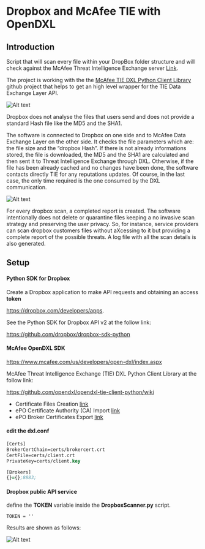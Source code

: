 # Dropbox and McAfee TIE with OpenDXL

## Introduction

Script that will scan every file within your DropBox folder structure and will check against the McAfee Threat Intelligence Exchange server [Link](https://www.mcafee.com/uk/products/threat-intelligence-exchange.aspx).

The project is working with the the [McAfee TIE DXL Python Client Library](https://github.com/opendxl/opendxl-tie-client-python) github project that helps to get an high level wrapper for the TIE Data Exchange Layer API.

![Alt text](https://cloud.githubusercontent.com/assets/24607076/24969148/a1ae308e-1fa7-11e7-89e5-4f3618aabf8c.png "Structure")

Dropbox does not analyse the files that users send and does not provide a standard Hash file like the MD5 and the SHA1.


The software is connected to Dropbox on one side and to McAfee Data Exchange Layer on the other side.
It checks the file parameters which are: the file size and the “dropbox Hash”. If there is not already informations stored, the file is downloaded, the MD5 and the SHA1 are calculated and then sent it to Threat Intelligence Exchange through DXL.
Otherwise, if the file has been already cached and no changes have been done, the software contacts directly TIE for any reputations updates. Of course, in the last case, the only time required is the one consumed by the DXL communication.

![Alt text](https://cloud.githubusercontent.com/assets/24607076/25804893/5e567802-33f5-11e7-97e1-e70c4de65b15.png "Report")


For every dropbox scan, a completed report is created.
The software intentionally does not delete or quarantine files keeping a no invasive scan strategy and preserving the user privacy. So, for instance, service providers can scan dropbox customers files without aXcessing to it but providing a complete report of the possible threats.
A log file with all the scan details is also generated. 



## Setup

#### Python SDK for Dropbox

Create a Dropbox application to make API requests and obtaining an access **token**

https://dropbox.com/developers/apps.

See the Python SDK for Dropbox API v2 at the follow link:

https://github.com/dropbox/dropbox-sdk-python


#### McAfee OpenDXL SDK

https://www.mcafee.com/us/developers/open-dxl/index.aspx

McAfee Threat Intelligence Exchange (TIE) DXL Python Client Library at the follow link:

https://github.com/opendxl/opendxl-tie-client-python/wiki

* Certificate Files Creation [link](https://opendxl.github.io/opendxl-client-python/pydoc/certcreation.html)
* ePO Certificate Authority (CA) Import [link](https://opendxl.github.io/opendxl-client-python/pydoc/epocaimport.html)
* ePO Broker Certificates Export  [link](https://opendxl.github.io/opendxl-client-python/pydoc/epobrokercertsexport.html)



#### edit the dxl.conf
```clj
[Certs]
BrokerCertChain=certs/brokercert.crt
CertFile=certs/client.crt
PrivateKey=certs/client.key

[Brokers]
{}={};8883;
```
#### Dropbox public API service

define the **TOKEN** variable inside the **DropboxScanner.py** script.

```
TOKEN = ''
```



Results are shown as follows:

![Alt text](https://cloud.githubusercontent.com/assets/24607076/25804943/9bc94aa2-33f5-11e7-930a-6fa8ab183ee0.png "Report")

